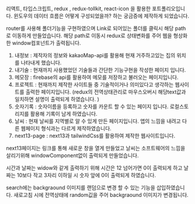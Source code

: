 리액트, 타입스크립트, redux , redux-tollkit, react-icon 을 활용한 포트폴리오입니다.
윈도우의 데이터 흐름은 어떻게 구성되었을까? 하는 궁금증에 제작하게 되었습니다. 

router를 사용해 폴더기능을 구현하였으며 Link로 되어있는 폴더를 클릭시 해당 path로 이동하게 만들었습니다. 
해당 path로 이동시 redux로 상태변화를 주어 웹을 형상화한 window컴포넌트가 출력됩니다.

1. 내정보 : 제작자의 정보와 kakaoMap-api를 활용해 현재 거주하고있는 집의 위치를 나타내게 했습니다.
2. 내기술 : 현재까지 사용했었던 기술들과 간단한 기능구현을 작성한 페이지 입니다.
3. 메모장 : firebase의 api를 활용하여 메모를 저장하고 불러오는 페이지입니다.
4. 프로젝트 : 현재까지 제작한 사이트들 중 기술적이거나 의미있다고 생각하는 웹사이트를 출력한 페이지입니다. (redux의 전역상태관리로 마우스오버시 해당text값과 일치하면 설명이 출력되게 하였습니다. )
5. 숫자기록 : 숫자이름을 등록하고 숫자를 카운트 할 수 있는 페이지 입니다. 로컬스토리지를 활용해 기록이 남게 하였습니다.
6. 날씨 : 현재 날씨를 지역별로 알 수 있게 만든 페이지입니다. 앱의 느낌을 내려고 다른 웹페이지 형식과는 다르게 제작하였습니다.
7. next13-page : next13과 tailwindCss를 활용하여 제작한 웹사이트입니다.

next13페이지는 링크를 통해 새로운 창을 열게 만들었고
날씨는 소프트웨어의 느낌을 살리기위해 windowComponent없이 출력되게 만들었습니다. 

시간과 날짜는 widow와 같게 출력하기 위해 시간은 12 넘어가면 0이 출력되게 하고 날짜는 10보다 작고 3자리 이하일 시 숫자 앞에 0이 출력되게 하였습니다.

search에는 backgraound 이미지를 랜덤으로 변경 할 수 있는 기능을 삽입하였습니다. 
새로고침 시에 전역상태에 random깂을 주어 backgraound 이미지가 변경됩니다.

